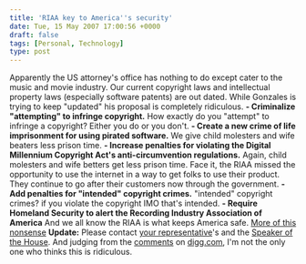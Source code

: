 ```yaml
---
title: 'RIAA key to America''s security'
date: Tue, 15 May 2007 17:00:56 +0000
draft: false
tags: [Personal, Technology]
type: post
---
```


Apparently the US attorney's office has nothing to do except cater to the music and movie industry. Our current copyright laws and intellectual property laws (especially software patents) are out dated. While Gonzales is trying to keep "updated" his proposal is completely ridiculous. **\- Criminalize "attempting" to infringe copyright.** How exactly do you "attempt" to infringe a copyright? Either you do or you don't. **\- Create a new crime of life imprisonment for using pirated software.** We give child molesters and wife beaters less prison time. **\- Increase penalties for violating the Digital Millennium Copyright Act's anti-circumvention regulations.** Again, child molesters and wife betters get less prison time. Face it, the RIAA missed the opportunity to use the internet in a way to get folks to use their product. They continue to go after their customers now through the government. **\- Add penalties for "intended" copyright crimes.** "intended" copyright crimes? if you violate the copyright IMO that's intended. **\- Require Homeland Security to alert the Recording Industry Association of America** And we all know the RIAA is what keeps America safe. [More of this nonsense](http://news.com.com/8301-10784_3-9719339-7.html) **Update:** Please contact [your representative](http://www.house.gov)'s and the [Speaker of the House](http://www.speaker.gov/contact). And judging from the [comments](http://www.digg.com/tech_news/Gonzales_proposes_new_crime_Attempted_copyright_infringement_3) on [digg.com](http://www.digg.com), I'm not the only one who thinks this is ridiculous.